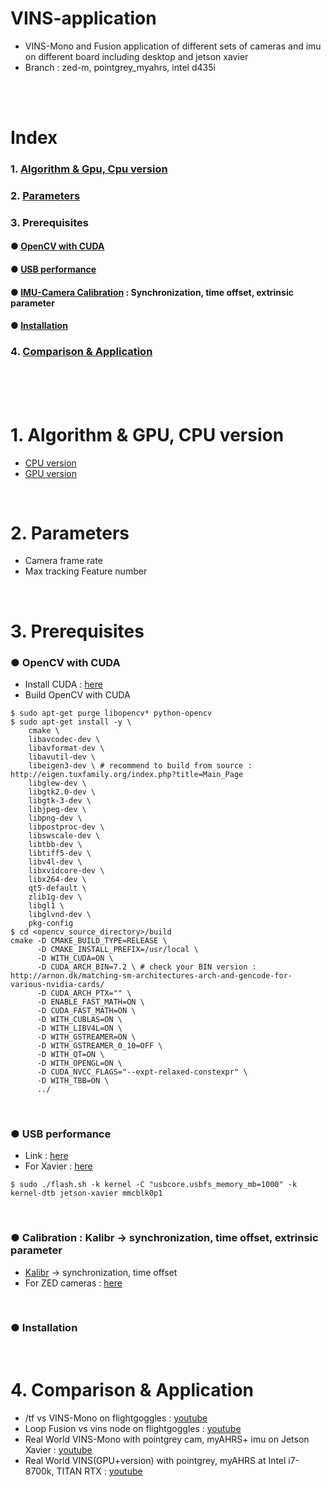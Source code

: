 # VINS-application
+ VINS-Mono and Fusion application of different sets of cameras and imu on different board including desktop and jetson xavier
+ Branch : zed-m, pointgrey_myahrs, intel d435i
<br>
<br>

# Index
### 1. [Algorithm & Gpu, Cpu version](#1-algorithm--gpu-cpu-version-1)
### 2. [Parameters](#2-parameters-1)
### 3. Prerequisites
#### ● [OpenCV with CUDA](#-opencv-with-cuda-1)
#### ● [USB performance](#-usb-performance-1)
#### ● [IMU-Camera Calibration](#-calibration--kalibr---synchronization-time-offset-1) : Synchronization, time offset, extrinsic parameter
#### ● [Installation](#-installation-1)
### 4. [Comparison & Application](#4-comparison--application-1)

<br><br><br>

# 1. Algorithm & GPU, CPU version
+ [CPU version](https://github.com/HKUST-Aerial-Robotics/VINS-Fusion)
+ [GPU version](https://github.com/pjrambo/VINS-Fusion-gpu)
<br>

# 2. Parameters
+ Camera frame rate
+ Max tracking Feature number

<br>

# 3. Prerequisites
### ● OpenCV with CUDA
+ Install CUDA : [here](https://askubuntu.com/questions/799184/how-can-i-install-cuda-on-ubuntu-16-04)
+ Build OpenCV with CUDA 
~~~shell
$ sudo apt-get purge libopencv* python-opencv
$ sudo apt-get install -y \
    cmake \
    libavcodec-dev \
    libavformat-dev \
    libavutil-dev \
    libeigen3-dev \ # recommend to build from source : http://eigen.tuxfamily.org/index.php?title=Main_Page
    libglew-dev \
    libgtk2.0-dev \
    libgtk-3-dev \
    libjpeg-dev \
    libpng-dev \
    libpostproc-dev \
    libswscale-dev \
    libtbb-dev \
    libtiff5-dev \
    libv4l-dev \
    libxvidcore-dev \
    libx264-dev \
    qt5-default \
    zlib1g-dev \
    libgl1 \
    libglvnd-dev \
    pkg-config
$ cd <opencv_source_directory>/build
cmake -D CMAKE_BUILD_TYPE=RELEASE \
      -D CMAKE_INSTALL_PREFIX=/usr/local \
      -D WITH_CUDA=ON \
      -D CUDA_ARCH_BIN=7.2 \ # check your BIN version : http://arnon.dk/matching-sm-architectures-arch-and-gencode-for-various-nvidia-cards/
      -D CUDA_ARCH_PTX="" \
      -D ENABLE_FAST_MATH=ON \
      -D CUDA_FAST_MATH=ON \
      -D WITH_CUBLAS=ON \
      -D WITH_LIBV4L=ON \
      -D WITH_GSTREAMER=ON \
      -D WITH_GSTREAMER_0_10=OFF \
      -D WITH_QT=ON \
      -D WITH_OPENGL=ON \
      -D CUDA_NVCC_FLAGS="--expt-relaxed-constexpr" \
      -D WITH_TBB=ON \
      ../
~~~
<br>

### ● USB performance
  + Link : [here](https://github.com/KumarRobotics/flea3#optimizing-usb-performance-under-linux)
  + For Xavier : [here](https://devtalk.nvidia.com/default/topic/1049581/jetson-agx-xavier/change-usbcore-usbfs_memory_mb/)
  ~~~shell
  $ sudo ./flash.sh -k kernel -C "usbcore.usbfs_memory_mb=1000" -k kernel-dtb jetson-xavier mmcblk0p1
  ~~~
<br>

### ● Calibration : Kalibr -> synchronization, time offset, extrinsic parameter
+ [Kalibr](https://github.com/ethz-asl/kalibr) -> synchronization, time offset <br>
+ For ZED cameras : [here](https://support.stereolabs.com/hc/en-us/articles/360012749113-How-can-I-use-Kalibr-with-the-ZED-Mini-camera-in-ROS-)

<br>

### ● Installation
<br>

# 4. Comparison & Application
+ /tf vs VINS-Mono on flightgoggles : [youtube](https://youtu.be/U4TJ7ZyfWD8)
+ Loop Fusion vs vins node on flightgoggles : [youtube](https://youtu.be/cvhI_1XQQt4)
+ Real World VINS-Mono with pointgrey cam, myAHRS+ imu on Jetson Xavier : [youtube](https://youtu.be/4qJYoND9OYk)
+ Real World VINS(GPU+version) with pointgrey, myAHRS at Intel i7-8700k, TITAN RTX : [youtube](https://youtu.be/UEZMZMFFhYs)
<br>
